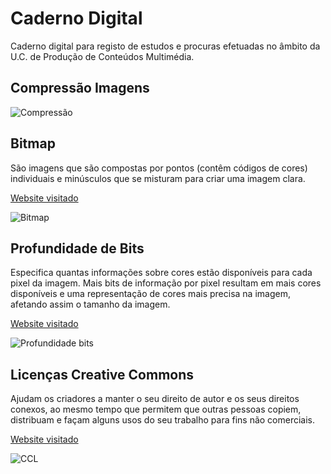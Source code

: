 # Caderno Digital

Caderno digital para registo de estudos e procuras efetuadas no âmbito da U.C. de Produção de Conteúdos Multimédia.

## Compressão Imagens

![Compressão](https://cdn.geckoandfly.com/wp-content/uploads/2016/12/lossy-compression-ratios.jpg)


## Bitmap

  São imagens que são compostas por pontos (contêm códigos de cores) individuais  e minúsculos que se misturam para criar uma imagem clara.
  
[Website visitado](https://www.ciabyte.com.br/faq/o-que-e-imagem-bitmap.asp)
 
![Bitmap](https://www.ciabyte.com.br/imagens/mapa-bits.gif)


## Profundidade de Bits

  Especifica quantas informações sobre cores estão disponíveis para cada pixel da imagem. Mais bits de informação por pixel resultam em mais cores disponíveis e uma representação de cores mais precisa na imagem, afetando assim o tamanho da imagem.

[Website visitado](https://helpx.adobe.com/pt/photoshop/using/bit-depth.html)

![Profundidade bits](https://www.sony.com/image/df061f174ed4404d8044a39195c24c28?fmt=png-alpha&wid=600)


## Licenças Creative Commons

  Ajudam os criadores a manter o seu direito de autor e os seus direitos conexos, ao mesmo tempo que permitem que outras pessoas copiem, distribuam e façam alguns usos do seu trabalho para fins não comerciais.

[Website visitado](https://creativecommons.org/licenses/?lang=pt)

![CCL](https://www.researchgate.net/profile/Wagner-Soares-Rossi-2/publication/304661725/figure/fig1/AS:379033578688515@1467380055709/Figura-1-Simbolos-utilizados-e-atribuicoes-das-licencas-Creative-Commons-Fonte-Adaptado.png)



